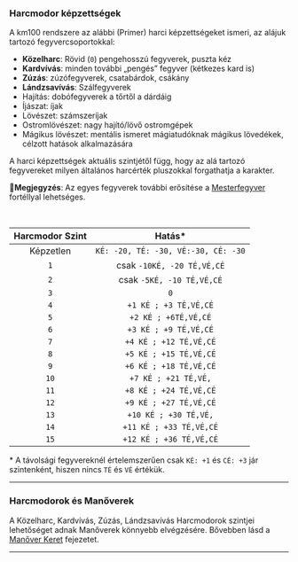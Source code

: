 ### Harcmodor képzettségek

A km100 rendszere az alábbi (Primer) harci képzettségeket ismeri, az alájuk tartozó fegyvercsoportokkal:

- **Közelharc**: Rövid (`0`) pengehosszú fegyverek, puszta kéz
- **Kardvívás**: minden további „pengés” fegyver (kétkezes kard is)
- **Zúzás**: zúzófegyverek, csatabárdok, csákány
- **Lándzsavívás**: Szálfegyverek
- Hajítás: dobófegyverek a tőrtől a dárdáig
- Íjászat: íjak
- Lövészet: számszeríjak
- Ostromlövészet: nagy hajító/lövő ostromgépek
- Mágikus lövészet: mentális ismeret mágiatudóknak mágikus lövedékek, célzott hatások alkalmazására

A harci képzettségek aktuális szintjétől függ, hogy az alá tartozó fegyvereket milyen általános harcérték pluszokkal forgathatja a karakter.

🔆**Megjegyzés**: Az egyes fegyverek további erősítése a [Mesterfegyver](fortelyok.harci/mesterfegyver.md) fortéllyal lehetséges.

<br />

| Harcmodor Szint |               Hatás*                |
| :-------------: | :---------------------------------: |
|    Képzetlen    | `KÉ: -20, TÉ: -30, VÉ:-30, CÉ: -30` |
|       `1`       |     csak `-10KÉ, -20 TÉ,VÉ,CÉ`      |
|       `2`       |      csak `-5KÉ, -10 TÉ,VÉ,CÉ`      |
|       `3`       |                 `0`                 |
|       `4`       |        `+1 KÉ ; +3 TÉ,VÉ,CÉ`        |
|       `5`       |        `+2 KÉ ; +6TÉ,VÉ,CÉ`         |
|       `6`       |        `+3 KÉ ; +9 TÉ,VÉ,CÉ`        |
|       `7`       |       `+4 KÉ ; +12 TÉ,VÉ,CÉ`        |
|       `8`       |       `+5 KÉ ; +15 TÉ,VÉ,CÉ`        |
|       `9`       |       `+6 KÉ ; +18 TÉ,VÉ,CÉ`        |
|      `10`       |        `+7 KÉ ; +21 TÉ,VÉ,`         |
|      `11`       |       `+8 KÉ ; +24 TÉ,VÉ,CÉ`        |
|      `12`       |       `+9 KÉ ; +27 TÉ,VÉ,CÉ`        |
|      `13`       |        `+10 KÉ ; +30 TÉ,VÉ,`        |
|      `14`       |       `+11 KÉ ; +33 TÉ,VÉ,CÉ`       |
|      `15`       |       `+12 KÉ ; +36 TÉ,VÉ,CÉ`       |

\* A távolsági fegyvereknél értelemszerűen csak `KÉ: +1` és `CÉ: +3` jár szintenként, hiszen nincs `TÉ` és `VÉ` értékük.

---
### Harcmodorok és Manőverek

A Közelharc, Kardvívás, Zúzás, Lándzsavívás Harcmodorok szintjei lehetőséget adnak Manőverek könnyebb elvégzésére. Bővebben lásd a [Manőver Keret](065_02_manover_keret.md) fejezetet.

---
